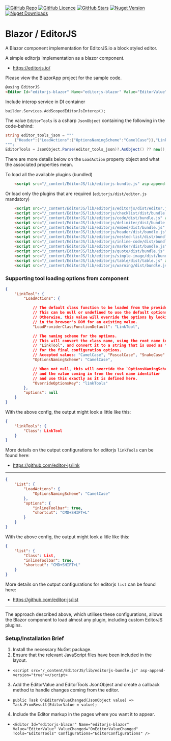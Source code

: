 [![GitHub Repo](https://img.shields.io/badge/GitHub-Repo-green?logo=github&style=flat-square)](https://github.com/kibblewhite/BlazorEditorJs)
[![GitHub Licence](https://img.shields.io/github/license/kibblewhite/BlazorEditorJs?logo=github&style=flat-square)](https://github.com/kibblewhite/BlazorEditorJs/blob/master/LICENSE)
[![GitHub Stars](https://img.shields.io/github/stars/kibblewhite/BlazorEditorJs?style=flat-square&logo=github)](https://github.com/kibblewhite/BlazorEditorJs/stargazers)
[![Nuget Version](https://img.shields.io/nuget/v/EditorJs?label=nuget%20version&logo=nuget&style=flat-square)](https://www.nuget.org/packages/EditorJs/)
[![Nuget Downloads](https://img.shields.io/nuget/dt/EditorJs?label=nuget%20downloads&logo=nuget&style=flat-square)](https://www.nuget.org/packages/EditorJs/)

# Blazor / EditorJS

A Blazor component implementation for EditorJS.io a block styled editor.

A simple editorjs implementation as a blazor component.
- https://editorjs.io/

Please view the BlazorApp project for the sample code.

```html
@using EditorJS
<Editor Id="editorjs-blazor" Name="editorjs-blazor" Value="EditorValue" ValueChanged="OnEditorValueChanged" Tools="EditorTools" Configurations="EditorConfigurations" Style="margin-top: 20px; border: thin dashed grey; padding: 0 20px 0 20px;" />
```

Include interop service in DI container
```
builder.Services.AddScopedEditorJsInterop();
```

The value `EditorTools` is a csharp `JsonObject` containing the following in the code-behind:
```csharp
string editor_tools_json = """
    {"Header":{"LoadActions":{"OptionsNamingScheme":"CamelCase"}},"LinkTool":{"LoadActions":{"OptionsNamingScheme":"CamelCase"}},"NestedList":{"LoadActions":{"OptionsNamingScheme":"CamelCase","OverrideOptionsKey":"list"}},"Marker":{"LoadActions":{"OptionsNamingScheme":"CamelCase"}},"Warning":{"LoadActions":{"OptionsNamingScheme":"CamelCase"}},"Checklist":{"LoadActions":{"OptionsNamingScheme":"CamelCase"}},"CodeTool":{"LoadActions":{"OptionsNamingScheme":"CamelCase","OverrideOptionsKey":"code"}},"Delimiter":{"LoadActions":{"OptionsNamingScheme":"CamelCase"}},"SimpleImage":{"LoadActions":{"OptionsNamingScheme":"CamelCase","OverrideOptionsKey":"image"}},"Embed":{"LoadActions":{"OptionsNamingScheme":"CamelCase"},"options":{"config":{"services":{"instagram":true,"youtube":true,"vimeo":true,"imgur":true,"twitter":true,"facebook":true}}}},"InlineCode":{"LoadActions":{"OptionsNamingScheme":"CamelCase"}},"Quote":{"LoadActions":{"OptionsNamingScheme":"CamelCase"}},"Table":{"LoadActions":{"OptionsNamingScheme":"CamelCase"}}}
""";
EditorTools = JsonObject.Parse(editor_tools_json)?.AsObject() ?? new();
```

There are more details below on the `LoadAction` property object and what the associated properties mean.

To load all the available plugins (bundled)
```html
    <script src="/_content/EditorJS/lib/editorjs-bundle.js" asp-append-version="true"></script>
```

Or load only the plugins that are required (`editorjs/dist/editor.js` mandatory)
```html
    <script src="/_content/EditorJS/lib/editorjs/editorjs/dist/editor.js" asp-append-version="true"></script>
    <script src="/_content/EditorJS/lib/editorjs/checklist/dist/bundle.js" asp-append-version="true"></script>
    <script src="/_content/EditorJS/lib/editorjs/code/dist/bundle.js" asp-append-version="true"></script>
    <script src="/_content/EditorJS/lib/editorjs/delimiter/dist/bundle.js" asp-append-version="true"></script>
    <script src="/_content/EditorJS/lib/editorjs/embed/dist/bundle.js" asp-append-version="true"></script>
    <script src="/_content/EditorJS/lib/editorjs/header/dist/bundle.js" asp-append-version="true"></script>
    <script src="/_content/EditorJS/lib/editorjs/nested-list/dist/bundle.js" asp-append-version="true"></script>
    <script src="/_content/EditorJS/lib/editorjs/inline-code/dist/bundle.js" asp-append-version="true"></script>
    <script src="/_content/EditorJS/lib/editorjs/marker/dist/bundle.js" asp-append-version="true"></script>
    <script src="/_content/EditorJS/lib/editorjs/quote/dist/bundle.js" asp-append-version="true"></script>
    <script src="/_content/EditorJS/lib/editorjs/simple-image/dist/bundle.js" asp-append-version="true"></script>
    <script src="/_content/EditorJS/lib/editorjs/table/dist/table.js" asp-append-version="true"></script>
    <script src="/_content/EditorJS/lib/editorjs/warning/dist/bundle.js" asp-append-version="true"></script>
```


### Supporting tool loading options from component


```json
{
    "LinkTool": {
        "LoadActions": {

            // The default class function to be loaded from the provider.
            // This can be null or undefined to use the default options.
            // Otherwise, this value will override the options by looking 
            // in the browser's DOM for an existing value.
            "LoadProviderClassFunctionDefault": "LinkTool",

            // The naming scheme for the options.
            // This will convert the class name, using the root name identifier
            // "LinkTool", and convert it to a string that is used as the key
            // for the final configuration options.
            // Accepted values: "CamelCase", "PascalCase", "SnakeCase"
            "OptionsNamingScheme": "CamelCase",

            // When not null, this will override the `OptionsNamingScheme`
            // and the value coming in from the root name identifier
            // and use this exactly as it is defined here.
            "OverrideOptionsKey": "linkTools"
        },
        "options": null
    }
}
```

With the above config, the output might look a little like this:
```json
{
    "linkTools": {
        "Class": LinkTool
    }
}
```

More details on the output configurations for editorjs `linkTools` can be found here:
- https://github.com/editor-js/link

---

```json
{
    "List": {
        "LoadActions": {
            "OptionsNamingScheme": "CamelCase"
        },
        "options": {
            "inlineToolbar": true,
            "shortcut": "CMD+SHIFT+L"
        }
    }
}
```

With the above config, the output might look a litle like this:
```json
{
    "list": {
        "Class": List,
        "inlineToolbar": true,
        "shortcut": "CMD+SHIFT+L"
    }
}
```
More details on the output configurations for editorjs `list` can be found here:
- https://github.com/editor-js/list

---

The approach described above, which utilises these configurations, allows the Blazor component to load almost any plugin, including custom EditorJS plugins.


### Setup/Installation Brief

1. Install the necessary NuGet package.
2. Ensure that the relevant JavaScript files have been included in the layout.
  - `<script src="/_content/EditorJS/lib/editorjs-bundle.js" asp-append-version="true"></script>`
3. Add the EditorValue and EditorTools JsonObject and create a callback method to handle changes coming from the editor.
  - `public Task OnEditorValueChanged(JsonObject value) => Task.FromResult(EditorValue = value);`
4. Include the Editor markup in the pages where you want it to appear.
  - `<Editor Id="editorjs-blazor" Name="editorjs-blazor" Value="EditorValue" ValueChanged="OnEditorValueChanged" Tools="EditorTools" Configurations="EditorConfigurations" />`